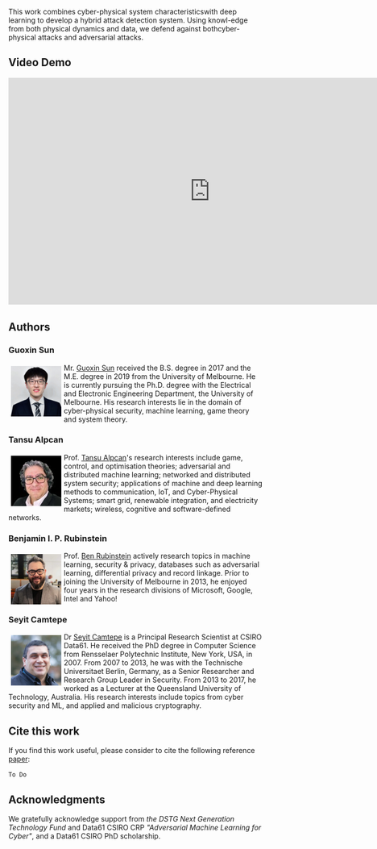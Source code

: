 This work combines cyber-physical system characteristicswith deep learning to develop a hybrid attack detection system. Using knowl-edge from both physical dynamics and data, we defend against bothcyber-physical attacks and adversarial attacks. 

## Video Demo

<iframe width="800" height="450" src="https://youtu.be/UBOQGEZZ_dc" title="Model-aware False Data Injection Attack" frameborder="0" allow="accelerometer; autoplay; clipboard-write; encrypted-media; gyroscope; picture-in-picture" allowfullscreen></iframe>


## Authors
### Guoxin Sun
<img src="Sefi_modified_crop.jpg" alt="Guoxin Sun's profile picture" width="100" height="100" align="left" style="padding: 5px">Mr. [Guoxin Sun](https://electrical.eng.unimelb.edu.au/people/research-students) received the B.S. degree in 2017 and the M.E. degree in 2019 from the University of Melbourne. He is currently pursuing  the Ph.D. degree with the Electrical and Electronic Engineering Department, the University of Melbourne. His research interests lie in the domain of cyber-physical security, machine learning, game theory and system theory.

### Tansu Alpcan
<img src="tansu.jpg" alt="Tansu Alpcan's profile picture" width="100" height="100" align="left" style="padding: 5px">Prof. [Tansu Alpcan](https://findanexpert.unimelb.edu.au/profile/425318-tansu-alpcan)'s research interests include game, control, and optimisation theories; adversarial and distributed machine learning; networked and distributed system security; applications of machine and deep learning methods to communication, IoT, and Cyber-Physical Systems; smart grid, renewable integration, and electricity markets; wireless, cognitive and software-defined networks.

### Benjamin I. P. Rubinstein
<img src="Ben1crop.jpg" alt="Benjamin I. P. Rubinstein's profile picture" width="100" height="100" align="left" style="padding: 5px">Prof. [Ben Rubinstein](https://findanexpert.unimelb.edu.au/profile/20074-ben-rubinstein) actively research topics in machine learning, security & privacy, databases such as adversarial learning, differential privacy and record linkage. Prior to joining the University of Melbourne in 2013, he enjoyed four years in the research divisions of Microsoft, Google, Intel and Yahoo!

### Seyit Camtepe
<img src="Seyit.jpg" alt="Seyit Camtepe's profile picture" width="100" height="100" align="left" style="padding: 5px">Dr [Seyit Camtepe](https://people.csiro.au/C/S/Seyit-Camtepe) is a Principal Research Scientist at CSIRO Data61. He received the PhD degree in Computer Science from Rensselaer Polytechnic Institute, New York, USA, in 2007. From 2007 to 2013, he was with the Technische Universitaet Berlin, Germany, as a Senior Researcher and Research Group Leader in Security. From 2013 to 2017, he worked as a Lecturer at the Queensland University of Technology, Australia. His research interests include topics from cyber security and ML, and applied and malicious cryptography.

## Cite this work
If you find this work useful, please consider to cite the following reference [paper](https://garrisonsun.github.io/End-to-end-atttack-detection-and-mitigation-framework/):
```
To Do
```

## Acknowledgments
We gratefully acknowledge support from _the DSTG Next Generation Technology Fund_ and Data61 CSIRO CRP _"Adversarial Machine Learning for Cyber"_, and a Data61 CSIRO PhD scholarship.
